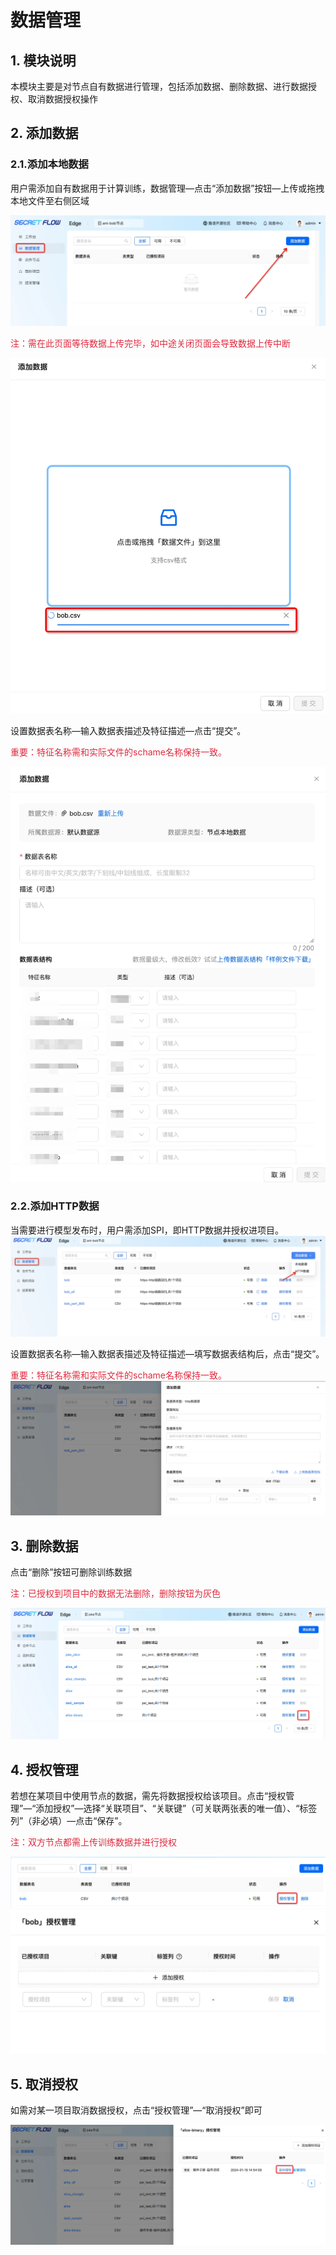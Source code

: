 # 数据管理

## 1. 模块说明

本模块主要是对节点自有数据进行管理，包括添加数据、删除数据、进行数据授权、取消数据授权操作

## 2. 添加数据

### 2.1.添加本地数据

用户需添加自有数据用于计算训练，数据管理—点击“添加数据”按钮—上传或拖拽本地文件至右侧区域

![Data1](../../imgs/data1.png)

<font color=#DF2A3F> 注：需在此页面等待数据上传完毕，如中途关闭页面会导致数据上传中断 </font>

![Data2](../../imgs/data2.png)

设置数据表名称—输入数据表描述及特征描述—点击“提交”。

<font color=#DF2A3F> 重要：特征名称需和实际文件的schame名称保持一致。</font>

![Data3](../../imgs/data3.png)

### 2.2.添加HTTP数据

当需要进行模型发布时，用户需添加SPI，即HTTP数据并授权进项目。
![Data8](../imgs/../../imgs/data8.png)

设置数据表名称—输入数据表描述及特征描述—填写数据表结构后，点击“提交”。

<font color=#DF2A3F> 重要：特征名称需和实际文件的schame名称保持一致。</font>
![Data9](../imgs/../../imgs/data9.png)

## 3. 删除数据

点击“删除”按钮可删除训练数据

<font color=#DF2A3F> 注：已授权到项目中的数据无法删除，删除按钮为灰色 </font>

![Data4](../../imgs/data4.png)

## 4. 授权管理

若想在某项目中使用节点的数据，需先将数据授权给该项目。点击“授权管理”—“添加授权”—选择“关联项目”、“关联键”（可关联两张表的唯一值）、“标签列”（非必填）—点击“保存”。

<font color=#DF2A3F> 注：双方节点都需上传训练数据并进行授权 </font>

![Data5](../../imgs/data5.png)
![Data6](../../imgs/data6.png)

## 5. 取消授权

如需对某一项目取消数据授权，点击“授权管理”—“取消授权”即可

![Data7](../../imgs/data7.png)